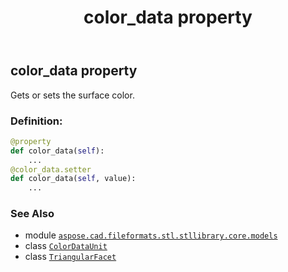﻿---
title: color_data property
second_title: Aspose.CAD for Python via .NET API References
description: 
type: docs
weight: 30
url: /aspose.cad.fileformats.stl.stllibrary.core.models/triangularfacet/color_data/
is_root: false
---

## color_data property


Gets or sets the surface  color.
### Definition:
```python
@property
def color_data(self):
    ...
@color_data.setter
def color_data(self, value):
    ...
```

### See Also
* module [`aspose.cad.fileformats.stl.stllibrary.core.models`](../../)
* class [`ColorDataUnit`](/cad/python-net/aspose.cad.fileformats.stl.stllibrary.core.models/colordataunit)
* class [`TriangularFacet`](/cad/python-net/aspose.cad.fileformats.stl.stllibrary.core.models/triangularfacet)
